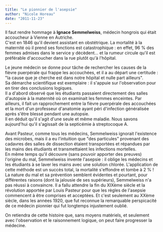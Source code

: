 ```yaml
---
title: "Le pionnier de l'asepsie"
author: "Nicole Horeau"
date: "2011-11-23"
---
```


Il faut rendre hommage à **Ignace Semmelweiss**, médecin hongrois qui était accoucheur à Vienne en Autriche.  
C'est en 1846 qu'il devient assistant en obstétrique. La mortalité à la maternité où il prend ses fonctions est catastrophique : en effet, 96 % des femmes admises dans le service y décèdent... et la rumeur circule qu'il est  
préférable d'accoucher dans la rue plutôt qu'à l'hôpital.

Le jeune médecin se donne pour tâche de rechercher les causes de la fièvre puerpérale qui frappe les accouchées, et il a au départ une certitude : "la cause que je cherche est dans notre hôpital et nulle part ailleurs".  
Sa démarche scientifique est exemplaire : il s'appuie sur l'observation pour en tirer des conclusions logiques.  
II a d'abord observé que les étudiants passaient directement des salles d'autopsie à la maternité où on examinait les femmes enceintes. Par ailleurs, il fait un rapprochement entre la fièvre puerpérale des accouchées et la mort d'un professeur d'anatomie ayant péri d'infection généralisée après s'être blessé pendant une autopsie.  
Il en déduit qu'il s'agit d'une seule et même maladie. Nous savons aujourd'hui qu'il s'agissait de la septicémie à streptocoque A.

Avant Pasteur, comme tous les médecins, Semmelweiss ignorait l'existence des microbes, mais il a eu l'intuition que "des particules" provenant des cadavres des salles de dissection étaient transportées et répandues par  
les mains des étudiants et transmettaient les infections mortelles.  
En même temps qu'il découvre (sans pouvoir apporter des preuves) l'origine du mal, Semmelweiss invente l'asepsie : il oblige les médecins et les étudiants à se laver les mains avec une solution chlorée. L'application de cette méthode est un succès total, la mortalité s'effondre et tombe à 2 % ! La nature du mal et sa prévention semblent évidentes et pourtant, pour différentes raisons (dont la jalousie de ses supérieurs), Semmelweiss n'a pas réussi à convaincre. Il a fallu attendre la fin du XIXème siècle et la révolution apportée par Louis Pasteur pour que les règles de l'asepsie commencent à être comprises et acceptées. Et c'est seulement au XXème siècle, dans les années 1920, que fut reconnue la remarquable perspicacité de ce médecin pionnier qui fut longtemps injustement oublié.

On retiendra de cette histoire que, sans moyens matériels, et seulement avec l'observation et le raisonnement logique, on peut faire progresser la médecine.